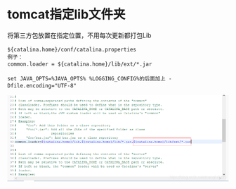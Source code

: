 # tomcat指定lib文件夹

将第三方包放置在指定位置，不用每次更新都打包Lib

```
${catalina.home}/conf/catalina.properties
例子：
common.loader = ${catalina.home}/lib/ext/*.jar

set JAVA_OPTS=%JAVA_OPTS% %LOGGING_CONFIG%的后面加上 -Dfile.encoding="UTF-8"
```



![img](.\img\20181108142035867.png)

